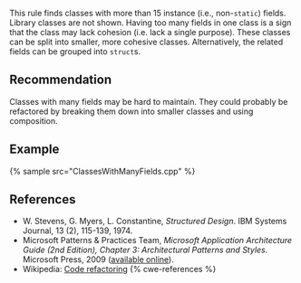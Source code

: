 This rule finds classes with more than 15 instance (i.e., non-`static`) fields. Library classes are not shown. Having too many fields in one class is a sign that the class may lack cohesion (i.e. lack a single purpose). These classes can be split into smaller, more cohesive classes. Alternatively, the related fields can be grouped into `struct`s.


## Recommendation
Classes with many fields may be hard to maintain. They could probably be refactored by breaking them down into smaller classes and using composition.


## Example
{% sample src="ClassesWithManyFields.cpp" %}

## References
* W. Stevens, G. Myers, L. Constantine, *Structured Design*. IBM Systems Journal, 13 (2), 115-139, 1974.
* Microsoft Patterns &amp; Practices Team, *Microsoft Application Architecture Guide (2nd Edition), Chapter 3: Architectural Patterns and Styles.* Microsoft Press, 2009 ([available online](http://msdn.microsoft.com/en-us/library/ee658117.aspx)).
* Wikipedia: [Code refactoring](https://en.wikipedia.org/wiki/Code_refactoring)
{% cwe-references %}
